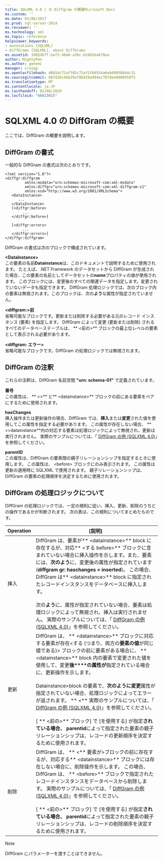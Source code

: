 ```yaml
---
title: SQLXML 4.0 | の Diffgram の概要Microsoft Docs
ms.custom: ''
ms.date: 03/06/2017
ms.prod: sql-server-2014
ms.reviewer: ''
ms.technology: xml
ms.topic: reference
helpviewer_keywords:
- annotations [SQLXML]
- DiffGrams [SQLXML], about DiffGrams
ms.assetid: 1902d67f-baf3-46e6-a36c-b24b5ba6f8ea
author: MightyPen
ms.author: genemi
manager: craigg
ms.openlocfilehash: 48b54c71aff65c72af1f69554a6e049958044c31
ms.sourcegitcommit: b87d36c46b39af8b929ad94ec707dee8800950f5
ms.translationtype: MT
ms.contentlocale: ja-JP
ms.lasthandoff: 02/08/2020
ms.locfileid: "66013015"
---
```

# <a name="introduction-to-diffgrams-in-sqlxml-40"></a>SQLXML 4.0 の DiffGram の概要
  ここでは、DiffGram の概要を説明します。  
  
## <a name="diffgram-format"></a>DiffGram の書式  
 一般的な DiffGram の書式は次のとおりです。  
  
```  
<?xml version="1.0"?>  
<diffgr:diffgram   
         xmlns:msdata="urn:schemas-microsoft-com:xml-msdata"  
         xmlns:diffgr="urn:schemas-microsoft-com:xml-diffgram-v1"  
         xmlns:xsd="http://www.w3.org/2001/XMLSchema">  
   <DataInstance>  
      ...  
   </DataInstance>  
   [<diffgr:before>  
        ...  
   </diffgr:before>]  
  
   [<diffgr:errors>  
        ...  
   </diffgr:errors>]  
</diffgr:diffgram>  
```  
  
 DiffGram の書式は次のブロックで構成されています。  
  
 **\<DataInstance>**  
 この要素の名前**Datainstance**は、このドキュメントで説明するために使用されます。 たとえば、.NET Framework のデータセットから DiffGram が生成された場合、この要素の名前としてデータセットの**name**プロパティの値が使用されます。 このブロックには、変更後のすべての関連データを指定します。変更されていないデータも指定できます。 DiffGram 処理ロジックでは、次のブロック内の要素は無視されます。このブロックは、次の**よう**な属性が指定されていません。  
  
 **\<diffgram:>前**  
 省略可能なブロックです。更新または削除する必要がある元のレコード インスタンス (要素) を指定します。 DiffGram によって変更 (更新または削除) されるすべてのデータベーステーブルは、 ** \<前の>** ブロックの最上位レベルの要素として表示される必要があります。  
  
 **\<diffgram: エラー>**  
 省略可能なブロックです。DiffGram の処理ロジックでは無視されます。  
  
## <a name="diffgram-annotations"></a>DiffGram の注釈  
 これらの注釈は、DiffGram 名前空間 **"urn: schema-01"** で定義されています。  
  
 **番号**  
 この属性は、 ** \<>** と** \<datainstance>** ブロックの前にある要素をペアにするために使用されます。  
  
 **hasChanges**  
 挿入操作または更新操作の場合、DiffGram では、**挿入**または**変更**された値を使用してこの属性を指定する必要があります。 この属性が存在しない場合、 ** \<>datainstance**内の対応する要素は処理ロジックによって無視され、更新は実行されません。 実際のサンプルについては、「 [DiffGram の例 &#40;SQLXML 4.0&#41;](diffgram-examples-sqlxml-4-0.md)」を参照してください。  
  
 **parentID**  
 この属性は、DiffGram の要素間の親子リレーションシップを指定するときに使用します。 この属性は、 \<before> ブロックにのみ表示されます。 この属性は更新の適用時に SQLXML で使用されます。 親子リレーションシップは、DiffGram の要素の処理順序を決定するために使用されます。  
  
## <a name="understanding-the-diffgram-processing-logic"></a>DiffGram の処理ロジックについて  
 DiffGram の処理ロジックでは、一定の規則に従い、挿入、更新、削除のうちどの操作であるかが判断されます。 次の表は、この規則についてまとめたものです。  
  
|Operation|[説明]|  
|---------------|-----------------|  
|挿入|DiffGram は、要素が** \<datainstance>** block に存在するが、対応** \<する before>** ブロックに含まれていない場合に挿入操作を示します。また、要素には、**次のよう**に、変更後の属性が指定されています (**diffgram gr: haschanges = inserted**)。 この場合、DiffGram は** \<datainstance>** block に指定されたレコードインスタンスをデータベースに挿入します。<br /><br /> 次の**よう**に、属性が指定されていない場合、要素は処理ロジックによって無視され、挿入は実行されません。 実際のサンプルについては、「 [DiffGram の例 &#40;SQLXML 4.0&#41;](diffgram-examples-sqlxml-4-0.md)」を参照してください。|  
|更新|DiffGram は、 ** \<datainstance>** ブロックに対応する要素が存在\<する (つまり、両方の**要素の値**が同じ値である)> ブロックの前に要素がある場合に、 ** \<datainstance>** block 内の要素で変更された値を使用して、変更**後****の属性が**指定されている場合に、更新操作を示します。<br /><br /> Datainstance>block の要素で、**次のように変更**属性が指定されていない場合、処理ロジックによってエラーが返されます。 ** \<** 実際のサンプルについては、「 [DiffGram の例 &#40;SQLXML 4.0&#41;](diffgram-examples-sqlxml-4-0.md)」を参照してください。<br /><br /> [ ** \<前の>** ブロック] で [を使用する] が指定**されている場合、** **parentid**によって指定された要素の親子リレーションシップは、レコードの更新順序を決定するために使用されます。|  
|削除|DiffGram は、 ** \<** 要素が>ブロックの前に存在するが、対応する** \<datainstance>** ブロックには存在しない場合に、削除操作を示します。 この場合、DiffGram は、 ** \<before>** ブロックで指定されたレコードインスタンスをデータベースから削除します。 実際のサンプルについては、「 [DiffGram の例 &#40;SQLXML 4.0&#41;](diffgram-examples-sqlxml-4-0.md)」を参照してください。<br /><br /> [ ** \<前の>** ブロック] で [を使用する] が指定**されている場合、** **parentid**によって指定された要素の親子リレーションシップは、レコードの削除順序を決定するために使用されます。|  
  
> [!NOTE]  
>  DiffGram にパラメーターを渡すことはできません。  
  
  
